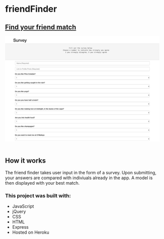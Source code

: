# friendFinder

<h2> <a href="https://limitless-temple-91834.herokuapp.com/survey">Find your friend match</a></h2>
<img src="app/assets/img/10.png" alt="site image" >&nbsp;
<h2>How it works</h2>
<p>The friend finder takes user input in the form of a survey. Upon submitting, your answers are compared with indiviuals already in the app. A model is then displayed with your best match.</p>

<h3>This project was built with:</h3>
<ul>
    <li>JavaScript</li>
    <li>jQuery</li>
    <li>CSS</li>
    <li>HTML</li>
    <li>Express</li>
    <li>Hosted on Heroku</li>
</ul>
<!-- https://limitless-temple-91834.herokuapp.com/survey -->